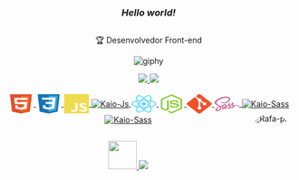 ### <div align="center"> *Hello world!* </div>
##
<div align="center">
   🏆 Desenvolvedor Front-end

  ![giphy](https://user-images.githubusercontent.com/88200985/183935126-591f410a-6c3e-4b3c-abab-445e6e47da31.gif)
  
</div>

<div align="center">
  <a href="https://github.com/kaiofsca">
  <img height="160em" src="https://github-readme-stats.vercel.app/api?username=kaiofsca&show_icons=true&theme=shades-of-purple&include_all_commits=true&count_private=true"/>
  <img height="160em" src="https://github-readme-stats.vercel.app/api/top-langs/?username=kaiofsca&layout=compact&langs_count=7&theme=shades-of-purple"/>
</div>

<div style="display: inline_block" align="center"><br>
  <img align="center" alt="Kaio-HTML" height="35" width="45" src="https://raw.githubusercontent.com/devicons/devicon/master/icons/html5/html5-original.svg">
  <img align="center" alt="Kaio-CSS" height="35" width="45" src="https://raw.githubusercontent.com/devicons/devicon/master/icons/css3/css3-original.svg">
  <img align="center" alt="Kaio-Js" height="35" width="45" src="https://raw.githubusercontent.com/devicons/devicon/master/icons/javascript/javascript-plain.svg">
  <img align="center" alt="Kaio-Js" height="35" width="45" src="https://cdn.jsdelivr.net/gh/devicons/devicon/icons/typescript/typescript-original.svg">
  <img align="center" alt="Kaio-React" height="35" width="45" src="https://raw.githubusercontent.com/devicons/devicon/master/icons/react/react-original.svg">
  <img align="center" alt="Kaio-Node" height="35" width="45" src="https://raw.githubusercontent.com/devicons/devicon/master/icons/nodejs/nodejs-original.svg">
  <img align="center" alt="Kaio-Git" height="35" width="45" src="https://raw.githubusercontent.com/devicons/devicon/master/icons/git/git-original.svg">
  <img align="center" alt="Kaio-Sass" height="35" width="45" src="https://raw.githubusercontent.com/devicons/devicon/master/icons/sass/sass-original.svg">
  <img align="center" alt="Kaio-Sass" height="35" width="45" src="https://cdn.jsdelivr.net/gh/devicons/devicon/icons/redux/redux-original.svg">
  <img align="center" alt="Kaio-Sass" height="35" width="45" src="https://cdn.jsdelivr.net/gh/devicons/devicon/icons/nextjs/nextjs-line.svg">
  <img align="right" alt="Rafa-pic" height="180" style="border-radius:50px;" src="https://media.discordapp.net/attachments/1000114339283480649/1000114449899864104/a_11zon.png?width=427&height=427">
</div>
</div>

##

<div align="center">
    <a href="https://www.instagram.com/dev.kaiof/" target="_blank"> <img height="50" width="50" src="https://seeklogo.com/images/I/instagram-new-2016-logo-D9D42A0AD4-seeklogo.com.png" target="_blank"> </a>
    <a href="https://www.linkedin.com/in/kaio-fonseca-8b8252221/" target="_blank"> <img src="https://icongr.am/devicon/linkedin-original.svg?size=50&color=currentColor" target="_blank"></a>
</div>
